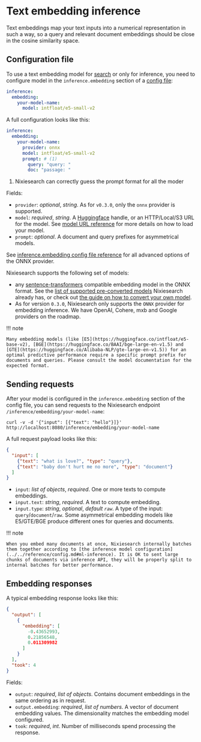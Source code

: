 # Text embedding inference

Text embeddings map your text inputs into a numerical representation in such a way, so a query and relevant document embeddings should be close in the cosine similarity space.

## Configuration file

To use a text embedding model for [search](../search/overview.md#search) or only for inference, you need to configure model in the `inference.embedding` section of a [config file](../../reference/config.md#ml-inference):

```yaml
inference:
  embedding:
    your-model-name:
      model: intfloat/e5-small-v2
```

A full configuration looks like this:

```yaml
inference:
  embedding:
    your-model-name:
      provider: onnx
      model: intfloat/e5-small-v2
      prompt: # (1)
        query: "query: "
        doc: "passage: "
```

1. Nixiesearch can correctly guess the prompt format for all the moder

Fields:

* `provider`: *optional*, *string*. As for `v0.3.0`, only the `onnx` provider is supported.
* `model`: *required*, *string*. A [Huggingface](https://huggingface.co/models) handle, or an HTTP/Local/S3 URL for the model. See [model URL reference](../../reference/url.md) for more details on how to load your model.
* `prompt`: *optional*. A document and query prefixes for asymmetrical models.

See [inference.embedding config file reference](../../reference/config.md#ml-inference) for all advanced options of the ONNX provider.

Nixiesearch supports the following set of models:

* any [sentence-transformers](https://sbert.net) compatible embedding model in the ONNX format. See the [list of supported pre-converted models](embeddings/sbert.md) Nixiesearch already has, or check out [the guide on how to convert your own model](../inference/embeddings/sbert.md#converting-your-own-model).
* As for version `0.3.0`, Nixiesearch only supports the `ONNX` provider for embedding inference. We have OpenAI, Cohere, mxb and Google providers on the roadmap.

!!! note

    Many embedding models (like [E5](https://huggingface.co/intfloat/e5-base-v2), [BGE](https://huggingface.co/BAAI/bge-large-en-v1.5) and [GTE](https://huggingface.co/Alibaba-NLP/gte-large-en-v1.5)) for an optimal predictive performance require a specific prompt prefix for documents and queries. Please consult the model documentation for the expected format.

## Sending requests

After your model is configured in the `inference.embedding` section of the config file, you can send requests to the Nixiesearch endpoint `/inference/embedding/your-model-name`:

```shell
curl -v -d '{"input": [{"text": "hello"}]}' http://localhost:8080/inference/embedding/your-model-name
```

A full request payload looks like this:

```json
{
  "input": [
    {"text": "what is love?", "type": "query"},
    {"text": "baby don't hurt me no more", "type": "document"}
  ]
}
```

* `input`: *list of objects*, *required*. One or more texts to compute embeddings.
* `input.text`: *string*, *required*. A text to compute embedding.
* `input.type`: *string*, *optional*, *default `raw`*. A type of the input: `query`/`document`/`raw`. Some asymmetrical embedding models like E5/GTE/BGE produce different ones for queries and documents. 

!!! note

    When you embed many documents at once, Nixiesearch internally batches them together according to [the inference model configuration](../../reference/config.md#ml-inference). It is OK to sent large chunks of documents via inference API, they will be properly split to internal batches for better performance.

## Embedding responses

A typical embedding response looks like this:

```json
{
  "output": [
    {
      "embedding": [
        -0.43652993,
        0.21856548,
        0.011309982
      ]
    }
  ],
  "took": 4
}
```

Fields:

* `output`: *required*, *list of objects*. Contains document embeddings in the same ordering as in request.
* `output.embedding`: *required*, *list of numbers*. A vector of document embedding values. The dimensionality matches the embedding model configured.
* `took`: *required*, *int*. Number of milliseconds spend processing the response.